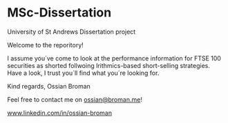 # MSc-Dissertation
University of St Andrews Dissertation project 


Welcome to the reporitory!

I assume you´ve come to look at the performance information for FTSE 100 securities as shorted follwoing Irithmics-based short-selling strategies. Have a look, I trust you´ll find what you´re looking for. 

Kind regards,
Ossian Broman

Feel free to contact me on ossian@broman.me!

www.linkedin.com/in/ossian-broman
